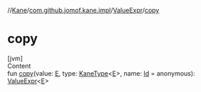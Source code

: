//[Kane](../../index.md)/[com.github.jomof.kane.impl](../index.md)/[ValueExpr](index.md)/[copy](copy.md)



# copy  
[jvm]  
Content  
fun [copy](copy.md)(value: [E](index.md), type: [KaneType](../../com.github.jomof.kane.impl.types/-kane-type/index.md)<[E](index.md)>, name: [Id](../index.md#%5Bcom.github.jomof.kane.impl%2FId%2F%2F%2FPointingToDeclaration%2F%5D%2FClasslikes%2F-2050809013) = anonymous): [ValueExpr](index.md)<[E](index.md)>  



